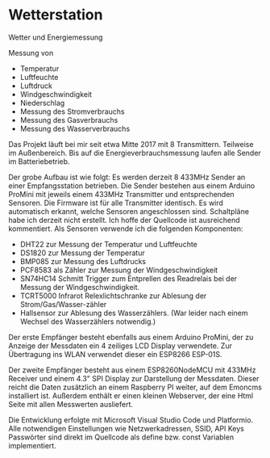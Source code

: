 # Wetterstation
Wetter und Energiemessung

Messung von
- Temperatur
- Luftfeuchte
- Luftdruck
- Windgeschwindigkeit
- Niederschlag
- Messung des Stromverbrauchs
- Messung des Gasverbrauchs
- Messung des Wasserverbrauchs

Das Projekt läuft bei mir seit etwa Mitte 2017 mit 8 Transmittern. Teilweise im Außenbereich.
Bis auf die Energieverbrauchsmessung laufen alle Sender im Batteriebetrieb. 

Der grobe Aufbau ist wie folgt:
Es werden derzeit 8 433MHz Sender an einer Empfangsstation betrieben.
Die Sender bestehen aus einem Arduino ProMini mit jeweils einem 433MHz Transmitter und entsprechenden Sensoren.
Die Firmware ist für alle Transmitter identisch. Es wird automatisch erkannt, welche Sensoren angeschlossen sind.
Schaltpläne habe ich derzeit nicht erstellt. Ich hoffe der Quellcode ist ausreichend kommentiert.
Als Sensoren verwende ich die folgenden Komponenten:
- DHT22 zur Messung der Temperatur und Luftfeuchte 
- DS1820 zur Messung der Temperatur
- BMP085 zur Messung des Luftdrucks
- PCF8583 als Zähler zur Messung der Windgeschwindigkeit
- SN74HC14 Schmitt Trigger zum Entprellen des Readrelais bei der Messung der Windgeschwindigkeit.
- TCRT5000 Infrarot Relexlichtschranke zur Ablesung der Strom/Gas/Wasser-zähler
- Hallsensor zur Ablesung des Wasserzählers. (War leider nach einem Wechsel des Wasserzählers notwendig.)

Der erste Empfänger besteht ebenfalls aus einem Arduino ProMini, der zu Anzeige der Messdaten
ein 4 zeiliges LCD Display verwendete. Zur Übertragung ins WLAN verwendet dieser ein ESP8266 ESP-01S.

Der zweite Empfänger besteht aus einem ESP8260NodeMCU mit 433MHz Receiver und einem 4.3" SPI Display
zur Darstellung der Messdaten. Dieser reicht die Daten zusätzlich an einem Raspberry PI weiter, auf dem
Emoncms installiert ist. Außerdem enthält er einen kleinen Webserver, der eine Html Seite mit allen Messwerten ausliefert.

Die Entwicklung erfolgte mit Microsoft Visual Studio Code und Platformio.
Alle notwendigen Einstellungen wie Netzwerkadressen, SSID, API Keys Passwörter sind direkt im Quellcode
als define bzw. const Variablen implementiert.

